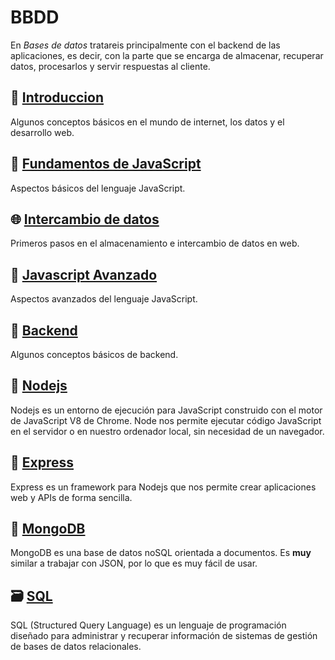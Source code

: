 # BBDD
En *Bases de datos* tratareis principalmente con el backend de las aplicaciones, es decir, con la parte que se encarga de almacenar, recuperar datos, procesarlos y servir respuestas al cliente.

## 🐤 [Introduccion](./00_introduccion/index.md)

Algunos conceptos básicos en el mundo de internet, los datos y el desarrollo web.

## 🏃 [Fundamentos de JavaScript](./01_javascript_fundamentos/index.md)

Aspectos básicos del lenguaje JavaScript.

## 🌐 [Intercambio de datos](./02_intercambio_datos/index.md)

Primeros pasos en el almacenamiento e intercambio de datos en web.

## 💪 [Javascript Avanzado](./03_javascript_avanzado/index.md)

Aspectos avanzados del lenguaje JavaScript.

## 🧙 [Backend](./04_backend/index.md)

Algunos conceptos básicos de backend.

## 🧰 [Nodejs](./04_nodejs/index.md)

Nodejs es un entorno de ejecución para JavaScript construido con el motor de JavaScript V8 de Chrome. Node nos permite ejecutar código JavaScript en el servidor o en nuestro ordenador local, sin necesidad de un navegador.

## 📡 [Express](./05_express/index.md)

Express es un framework para Nodejs que nos permite crear aplicaciones web y APIs de forma sencilla.

## 🍃 [MongoDB](./99_mongoDB/index.md)

MongoDB es una base de datos noSQL orientada a documentos. Es **muy** similar a trabajar con JSON, por lo que es muy fácil de usar.

## 🗃️ [SQL](./99_SQL/index.md)

SQL (Structured Query Language) es un lenguaje de programación diseñado para administrar y recuperar información de sistemas de gestión de bases de datos relacionales.